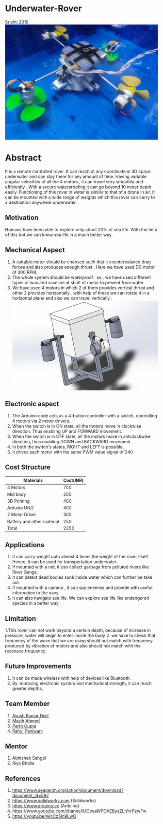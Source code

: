 # Underwater-Rover
Srishti 2019
![](https://github.com/ayushkumardixit/Underwater-Rover/blob/master/Images%20%26%20Videos/IMAGES/Main%20Body%20under%20water.jpeg)
# Abstract
It is a remote controlled rover. It can reach at any coordinate in 3D space underwater and can stay there for any amount of time. Having variable angular velocities of all the 4 motors , it can travel very smoothly and efficiently . With a secure waterproofing it can go beyond 10 meter depth easily. Functioning of this rover in water is similar to that of a drone in air. It can be mounted with a wide range of weights which this rover can carry to a destination anywhere underwater.
## Motivation
Humans have been able to explore only about 20% of sea life. With the help of this bot we can know sea life in a much better way.
## Mechanical Aspect
1. A suitable motor should be choosed such that it counterbalance drag forces and also produces enough thrust . Here we have used DC motor of 300 RPM.
2. The whole system should be waterproof . so , we have used different types of wax and vaseline at shaft of motor to prevent from water.
3. We have used 4 motors in which 2 of them provides vertical thrust and other 2 provides horizontally . with help of these we can rotate it in a horizontal plane and also we can travel vertically .
![](https://github.com/ayushkumardixit/Underwater-Rover/blob/master/Mechanical%20Design/Solidworks%20screenshot.png)
 ## Electronic aspect
1. The Arduino code acts as a 4-button controller with a switch, controlling 4 motors via 2 motor drivers.
2. When the switch is in ON state, all the motors move in clockwise direction. Thus enabling  UP and FORWARD movement. 
3. When the switch is in OFF state, all the motors move in anticlockwise direction, thus enabling DOWN and BACKWARD movement. 
4. In both the switch's states, RIGHT and LEFT is possible.
5. It drives each motor with the same PWM value signal of 240
 ## Cost Structure 
 | Materials  | Cost(INR) |
| ------------- | ------------- |
| 4 Motors | 700 |
| Mid body | 200  |
| 3D Printing  | 400 |
| Arduino UNO  |400 |
| 2 Motor Driver  | 300 |
| Battery and other material | 250  |
| Total | 2250 |
## Applications
1. It can carry weight upto almost 4 times the weight of the rover itself. Hence, it can be used for transportation underwater.
2. If mounted with a net, it can collect garbage from polluted rivers like River Ganga.
3. It can detect dead bodies sunk inside water which can further be take out.
4. If mounted with a camera , it can spy enemies and provide with useful information to the navy.
5. It can also navigate sea life. We can explore sea life like endangered species in a better way.
## Limitation
1.This rover can not work beyond a certain depth, because of increase in pressure, water will begin to enter inside the body 
2. we have to check that frequency of the wave  that we are using should not match with frequency produced by vibration of motors and also should not  match with the resonace frequency.
## Future Improvements
1. It can be made wireless with help of devices like Bluetooth.
2. By improving electronic system and mechanical strength, it can reach greater depths.
## Team Member
1. [Ayush Kumar Dixit](https://github.com/ayushkumardixit)
2. [Masih Ahmed](https://github.com/anon766)
3. [Parth Gupta](https://github.com/parthg2211)
4. [Rahul Panjwani](https://github.com/rahulpanjwani)
## Mentor
1. Abhishek Sehgel
2. Riya Bhalla
## References
1. https://www.seaperch.org/action/document/download?document_id=592
2. https://www.solidworks.com (Solidworks)
3. https://www.arduino.cc (Arduino)
4. https://www.youtube.com/channel/UCtwaWPOXEBysZLh1rrPzwFw
5. https://youtu.be/wIcCz5m9LwQ
